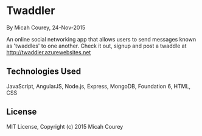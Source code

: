 Twaddler
========

By Micah Courey, 24-Nov-2015

An online social networking app that allows users to send messages known as 'twaddles' to one another.
Check it out, signup and post a twaddle at http://twaddler.azurewebsites.net

Technologies Used
----------
JavaScript, AngularJS, Node.js, Express, MongoDB, Foundation 6, HTML, CSS

License
----------
MIT License, Copyright (c) 2015 Micah Courey
